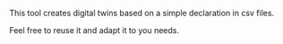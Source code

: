 This tool creates digital twins based on a simple declaration in csv files.

Feel free to reuse it and adapt it to you needs. 